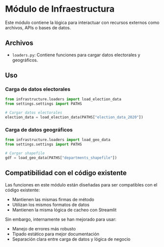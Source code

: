 # Módulo de Infraestructura

Este módulo contiene la lógica para interactuar con recursos externos como archivos, APIs o bases de datos.

## Archivos

- `loaders.py`: Contiene funciones para cargar datos electorales y geográficos.

## Uso

### Carga de datos electorales

```python
from infrastructure.loaders import load_election_data
from settings.settings import PATHS

# Cargar datos electorales
election_data = load_election_data(PATHS["election_data_2020"])
```

### Carga de datos geográficos

```python
from infrastructure.loaders import load_geo_data
from settings.settings import PATHS

# Cargar shapefile
gdf = load_geo_data(PATHS["departments_shapefile"])
```

## Compatibilidad con el código existente

Las funciones en este módulo están diseñadas para ser compatibles con el código existente:

- Mantienen las mismas firmas de método
- Utilizan los mismos formatos de datos
- Mantienen la misma lógica de cacheo con Streamlit

Sin embargo, internamente se han mejorado para usar:

- Manejo de errores más robusto
- Tipado estático para mejor documentación
- Separación clara entre carga de datos y lógica de negocio 